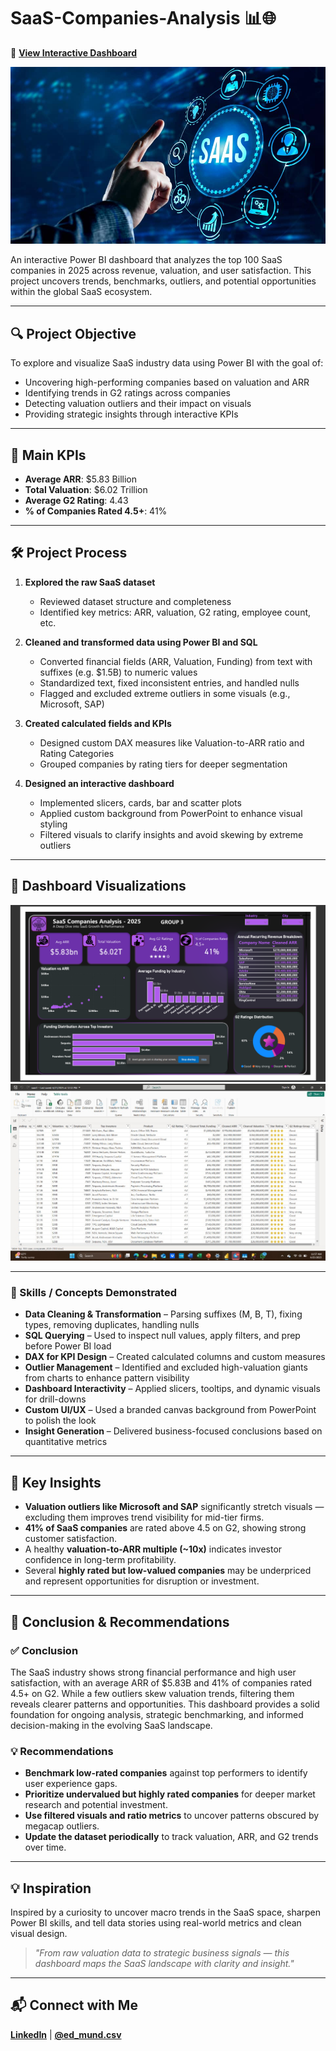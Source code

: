 # SaaS-Companies-Analysis 📊🌐

🔗 **[View Interactive Dashboard](https://app.powerbi.com/view?r=eyJrIjoiMGI4MDk2MTUtMjcwMC00MTYzLWFiN2UtYzY1MzA3MzNhYTZlIiwidCI6IjEwNGQ4MDQ4LWZkMGMtNDNkNS1hNjMwLWZjNjI5ZTVkYWI1OSJ9)**

![SaaS Dashboard](https://github.com/Boateng-Yaw-Edmund/Top-100-SaaS-Companies---Analysis/blob/main/SaaS/WhatsApp%20Image%202025-06-28%20at%2015.07.30_32694f05.jpg)

An interactive Power BI dashboard that analyzes the top 100 SaaS companies in 2025 across revenue, valuation, and user satisfaction. This project uncovers trends, benchmarks, outliers, and potential opportunities within the global SaaS ecosystem.

---

## 🔍 Project Objective

To explore and visualize SaaS industry data using Power BI with the goal of:
- Uncovering high-performing companies based on valuation and ARR
- Identifying trends in G2 ratings across companies
- Detecting valuation outliers and their impact on visuals
- Providing strategic insights through interactive KPIs

---

## 🧮 Main KPIs

- **Average ARR**: $5.83 Billion  
- **Total Valuation**: $6.02 Trillion  
- **Average G2 Rating**: 4.43  
- **% of Companies Rated 4.5+**: 41%

---

## 🛠️ Project Process

1. **Explored the raw SaaS dataset**
   - Reviewed dataset structure and completeness
   - Identified key metrics: ARR, valuation, G2 rating, employee count, etc.

2. **Cleaned and transformed data using Power BI and SQL**
   - Converted financial fields (ARR, Valuation, Funding) from text with suffixes (e.g. $1.5B) to numeric values
   - Standardized text, fixed inconsistent entries, and handled nulls
   - Flagged and excluded extreme outliers in some visuals (e.g., Microsoft, SAP)

3. **Created calculated fields and KPIs**
   - Designed custom DAX measures like Valuation-to-ARR ratio and Rating Categories
   - Grouped companies by rating tiers for deeper segmentation

4. **Designed an interactive dashboard**
   - Implemented slicers, cards, bar and scatter plots
   - Applied custom background from PowerPoint to enhance visual styling
   - Filtered visuals to clarify insights and avoid skewing by extreme outliers

---

## 📸 Dashboard Visualizations

![Dashboard Overview](https://github.com/Boateng-Yaw-Edmund/Top-100-SaaS-Companies---Analysis/blob/main/SaaS/Screenshot%20(86).png)  
![Cleaned Table](https://github.com/Boateng-Yaw-Edmund/Top-100-SaaS-Companies---Analysis/blob/main/SaaS/WhatsApp%20Image%202025-06-27%20at%2020.28.08_07f208dd.jpg)

---

### 🚀 Skills / Concepts Demonstrated

- **Data Cleaning & Transformation** – Parsing suffixes (M, B, T), fixing types, removing duplicates, handling nulls
- **SQL Querying** – Used to inspect null values, apply filters, and prep before Power BI load
- **DAX for KPI Design** – Created calculated columns and custom measures
- **Outlier Management** – Identified and excluded high-valuation giants from charts to enhance pattern visibility
- **Dashboard Interactivity** – Applied slicers, tooltips, and dynamic visuals for drill-downs
- **Custom UI/UX** – Used a branded canvas background from PowerPoint to polish the look
- **Insight Generation** – Delivered business-focused conclusions based on quantitative metrics

---

## 🧠 Key Insights

- **Valuation outliers like Microsoft and SAP** significantly stretch visuals — excluding them improves trend visibility for mid-tier firms.
- **41% of SaaS companies** are rated above 4.5 on G2, showing strong customer satisfaction.
- A healthy **valuation-to-ARR multiple (~10x)** indicates investor confidence in long-term profitability.
- Several **highly rated but low-valued companies** may be underpriced and represent opportunities for disruption or investment.

---

## 📌 Conclusion & Recommendations

### ✅ Conclusion

The SaaS industry shows strong financial performance and high user satisfaction, with an average ARR of $5.83B and 41% of companies rated 4.5+ on G2. While a few outliers skew valuation trends, filtering them reveals clearer patterns and opportunities. This dashboard provides a solid foundation for ongoing analysis, strategic benchmarking, and informed decision-making in the evolving SaaS landscape.

### 💡 Recommendations

- **Benchmark low-rated companies** against top performers to identify user experience gaps.
- **Prioritize undervalued but highly rated companies** for deeper market research and potential investment.
- **Use filtered visuals and ratio metrics** to uncover patterns obscured by megacap outliers.
- **Update the dataset periodically** to track valuation, ARR, and G2 trends over time.

---

## 💡 Inspiration

Inspired by a curiosity to uncover macro trends in the SaaS space, sharpen Power BI skills, and tell data stories using real-world metrics and clean visual design.

> _"From raw valuation data to strategic business signals — this dashboard maps the SaaS landscape with clarity and insight."_

---

## 📬 Connect with Me

**[LinkedIn](https://www.linkedin.com/in/edmund-boateng-yaw-4073b620b/)** | **[@ed_mund.csv](https://x.com/ed_mund_csv)**
